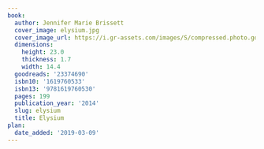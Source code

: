 ```yaml
---
book:
  author: Jennifer Marie Brissett
  cover_image: elysium.jpg
  cover_image_url: https://i.gr-assets.com/images/S/compressed.photo.goodreads.com/books/1413941458l/23374690._SX98_.jpg
  dimensions:
    height: 23.0
    thickness: 1.7
    width: 14.4
  goodreads: '23374690'
  isbn10: '1619760533'
  isbn13: '9781619760530'
  pages: 199
  publication_year: '2014'
  slug: elysium
  title: Elysium
plan:
  date_added: '2019-03-09'
---
```

